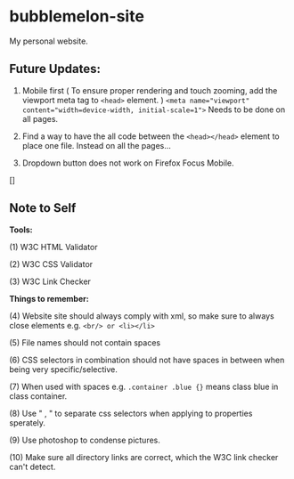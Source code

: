 # bubblemelon-site
My personal website.

Future Updates:
------

1. Mobile first ( To ensure proper rendering and touch zooming, add the viewport meta tag to `<head>` element. )
`<meta name="viewport" content="width=device-width, initial-scale=1">`
Needs to be done on all pages. 

2. Find a way to have the all code between the `<head></head>` element to place one file. Instead on all the pages...

3. Dropdown button does not work on Firefox Focus Mobile.

[]


Note to Self
------


**Tools:**

(1) W3C HTML Validator

(2) W3C CSS Validator

(3) W3C Link Checker



**Things to remember:**


(4) Website site should always comply with xml, so make sure to always close elements e.g. ` <br/> or <li></li> `
	
(5) File names should not contain spaces

(6) CSS selectors in combination should not have spaces in between when being very specific/selective. 

(7) When used with spaces e.g. `.container .blue {}` means class blue in class container. 
	
(8) Use " , " to separate css selectors when applying to properties sperately.

(9) Use photoshop to condense pictures.
	
(10) Make sure all directory links are correct, which the W3C link checker can't detect. 

